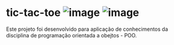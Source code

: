 # tic-tac-toe ![image](https://github.com/user-attachments/assets/df667fd5-063e-4621-959d-bd5a689ce931)  ![image](https://github.com/user-attachments/assets/738d067c-3142-423c-b2d3-8c0a20dc839e)

Este projeto foi desenvolvido para aplicação de conhecimentos da disciplina de programação orientada a obejtos - POO.






